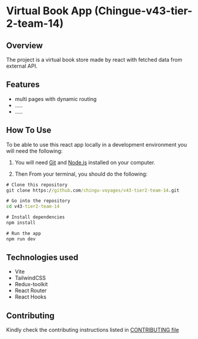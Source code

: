 # Virtual Book App (Chingue-v43-tier-2-team-14)

## Overview

The project is a virtual book store made by react with fetched data from external API.

## Features

- multi pages with dynamic routing
- .....
- .....

## How To Use

To be able to use this react app locally in a development environment you will need the following:

1. You will need [Git](https://git-scm.com) and [Node.js](https://nodejs.org/en/download/) installed on your computer.

2. Then From your terminal, you should do the following:

```cmd
# Clone this repository
git clone https://github.com/chingu-voyages/v43-tier2-team-14.git

# Go into the repository
cd v43-tier2-team-14

# Install dependencies
npm install

# Run the app
npm run dev
```

## Technologies used

- Vite
- TailwindCSS
- Redux-toolkit
- React Router
- React Hooks

## Contributing

Kindly check the contributing instructions listed in
[CONTRIBUTING file](https://github.com/chingu-voyages/v43-tier2-team-14/blob/main/CONTRIBUTING.md)
